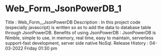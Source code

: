 # Web_Form_JsonPowerDB_1

Title : Web_Form__JsonPowerDB
Description : In this project code (especially javascript) is written so as to add the data to database table through JsonPowerDB.
Benefits of using JsonPowerDB : JsonPowerDB is Nimble, simple to use, in memory, real time, easy to maintain, serverless support-fast development, server side native NoSql.
Release History : 04-03-2022 Friday 01:30 pm


